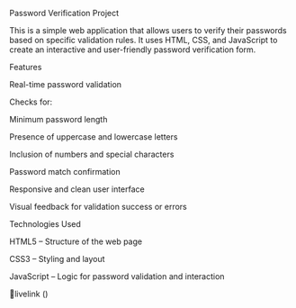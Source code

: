 Password Verification Project

This is a simple web application that allows users to verify their passwords based on specific validation rules. It uses HTML, CSS, and JavaScript to create an interactive and user-friendly password verification 
form.

Features

Real-time password validation

Checks for:

Minimum password length

Presence of uppercase and lowercase letters

Inclusion of numbers and special characters

Password match confirmation

Responsive and clean user interface

Visual feedback for validation success or errors

Technologies Used

HTML5 – Structure of the web page

CSS3 – Styling and layout

JavaScript – Logic for password validation and interaction

 🚀livelink
 ()
